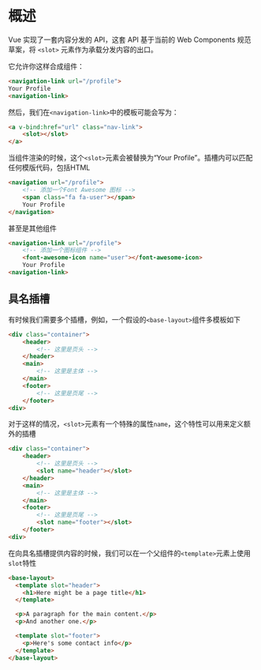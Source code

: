 # 概述

Vue 实现了一套内容分发的 API，这套 API 基于当前的 Web Components 规范草案，将 `<slot>` 元素作为承载分发内容的出口。

它允许你这样合成组件：

```html
<navigation-link url="/profile">
Your Profile
<navigation-link>
```

然后，我们在`<navigation-link>`中的模板可能会写为：

```html
<a v-bind:href="url" class="nav-link">
    <slot></slot>
</a>
```

当组件渲染的时候，这个`<slot>`元素会被替换为“Your Profile”。插槽内可以匹配任何模版代码，包括HTML

```html
<navigation url="/profile">
    <!-- 添加一个Font Awesome 图标 -->
    <span class="fa fa-user"></span>
    Your Profile
</navigation>
```

甚至是其他组件

```html
<navigation-link url="/profile">
    <!-- 添加一个图标组件 -->
    <font-awesome-icon name="user"></font-awesome-icon>
    Your Profile
<navigation-link>
```

## 具名插槽

有时候我们需要多个插槽，例如，一个假设的`<base-layout>`组件多模板如下

```html
<div class="container">
    <header>
        <!-- 这里是页头 -->
    </header>
    <main>
        <!-- 这里是主体 -->
    </main>
    <footer>
        <!-- 这里是页尾 -->
    </footer>
<div>
```

对于这样的情况，`<slot>`元素有一个特殊的属性`name`，这个特性可以用来定义额外的插槽

```html
<div class="container">
    <header>
        <!-- 这里是页头 -->
        <slot name="header"></slot>
    </header>
    <main>
        <!-- 这里是主体 -->
    </main>
    <footer>
        <!-- 这里是页尾 -->
        <slot name="footer"></slot>
    </footer>
<div>
```

在向具名插槽提供内容的时候，我们可以在一个父组件的`<template>`元素上使用`slot`特性

```html
<base-layout>
  <template slot="header">
    <h1>Here might be a page title</h1>
  </template>

  <p>A paragraph for the main content.</p>
  <p>And another one.</p>

  <template slot="footer">
    <p>Here's some contact info</p>
  </template>
</base-layout>
```